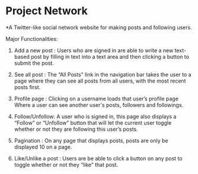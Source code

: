 # Project Network


*A Twitter-like social network website for making posts and following users.


Major Functionalities:


1. Add a new post : Users who are signed in are able to write a new text-based post by filling in text into a text area and then clicking a button to submit the post. 


2. See all post : The “All Posts” link in the navigation bar takes the user to a page where they can see all posts from all users, with the most recent posts first. 


3. Profile page : Clicking on a username loads that user’s profile page Where a user can see another user's posts, followers and followings.


4. Follow/Unfollow: A user who is signed in, this page also displays a “Follow” or “Unfollow” button that will let the current user toggle whether or not they are following this user’s posts. 


5. Pagination : On any page that displays posts, posts are only be displayed 10 on a page.


6. Like/Unlike a post : Users are be able to click a button on any post to toggle whether or not they “like” that post. 

